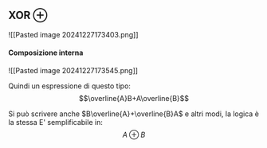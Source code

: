 
## XOR ⊕

![[Pasted image 20241227173403.png]]



#### Composizione interna

![[Pasted image 20241227173545.png]]

Quindi un espressione di questo tipo:      $$\overline{A}B+A\overline{B}$$

Si può scrivere anche $B\overline{A}+\overline{B}A$ e altri modi, la logica è la stessa
E' semplificabile in: $$A⊕B$$
